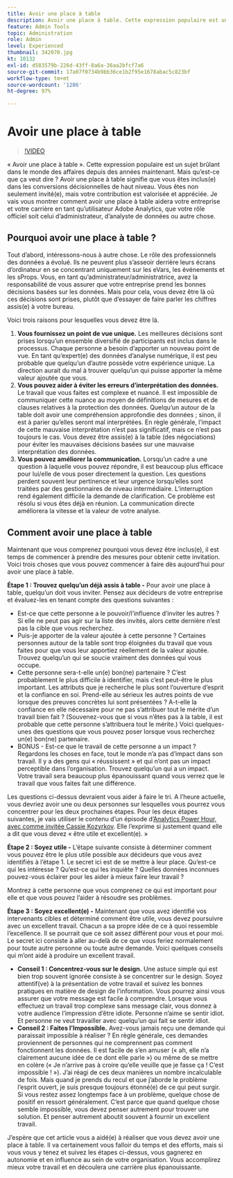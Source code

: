 ```yaml
---
title: Avoir une place à table
description: Avoir une place à table. Cette expression populaire est un sujet brûlant dans le monde des affaires depuis des années maintenant. Mais qu’est-ce que ça veut dire ? Avoir une place à table signifie que vous êtes inclus(e) dans les conversions décisionnelles de haut niveau. Vous êtes non seulement invité(e), mais votre contribution est valorisée et appréciée. Je vais vous montrer comment avoir une place à table aidera votre entreprise et votre carrière en tant qu’administrateur/administratrice Adobe Analytics.
feature: Admin Tools
topic: Administration
role: Admin
level: Experienced
thumbnail: 342070.jpg
kt: 10132
exl-id: d583579b-226d-43ff-8a6a-36aa2bfcf7a6
source-git-commit: 17a07f0734b9bb36ce1b2f95e1678abac5c823bf
workflow-type: tm+mt
source-wordcount: '1286'
ht-degree: 97%

---
```


# Avoir une place à table

>[!VIDEO](https://video.tv.adobe.com/v/342070/?quality=12&learn=on)

« Avoir une place à table ». Cette expression populaire est un sujet brûlant dans le monde des affaires depuis des années maintenant. Mais qu’est-ce que ça veut dire ? Avoir une place à table signifie que vous êtes inclus(e) dans les conversions décisionnelles de haut niveau. Vous êtes non seulement invité(e), mais votre contribution est valorisée et appréciée. Je vais vous montrer comment avoir une place à table aidera votre entreprise et votre carrière en tant qu’utilisateur Adobe Analytics, que votre rôle officiel soit celui d’administrateur, d’analyste de données ou autre chose.

## Pourquoi avoir une place à table ?

Tout d’abord, intéressons-nous à autre chose. Le rôle des professionnels des données a évolué. Ils ne peuvent plus s’asseoir derrière leurs écrans d’ordinateur en se concentrant uniquement sur les eVars, les événements et les sProps. Vous, en tant qu’administrateur/administratrice, avez la responsabilité de vous assurer que votre entreprise prend les bonnes décisions basées sur les données. Mais pour cela, vous devez être là où ces décisions sont prises, plutôt que d’essayer de faire parler les chiffres assis(e) à votre bureau.

Voici trois raisons pour lesquelles vous devez être là.

1. **Vous fournissez un point de vue unique.** Les meilleures décisions sont prises lorsqu’un ensemble diversifié de participants est inclus dans le processus. Chaque personne a besoin d’apporter un nouveau point de vue. En tant qu’expert(e) des données d’analyse numérique, il est peu probable que quelqu’un d’autre possède votre expérience unique. La direction aurait du mal à trouver quelqu’un qui puisse apporter la même valeur ajoutée que vous.
1. **Vous pouvez aider à éviter les erreurs d’interprétation des données.** Le travail que vous faites est complexe et nuancé. Il est impossible de communiquer cette nuance au moyen de définitions de mesures et de clauses relatives à la protection des données. Quelqu’un autour de la table doit avoir une compréhension approfondie des données ; sinon, il est à parier qu’elles seront mal interprétées. En règle générale, l’impact de cette mauvaise interprétation n’est pas significatif, mais ce n’est pas toujours le cas. Vous devez être assis(e) à la table (des négociations) pour éviter les mauvaises décisions basées sur une mauvaise interprétation des données.
1. **Vous pouvez améliorer la communication.** Lorsqu’un cadre a une question à laquelle vous pouvez répondre, il est beaucoup plus efficace pour lui/elle de vous poser directement la question. Les questions perdent souvent leur pertinence et leur urgence lorsqu’elles sont traitées par des gestionnaires de niveau intermédiaire. L’interruption rend également difficile la demande de clarification. Ce problème est résolu si vous êtes déjà en réunion. La communication directe améliorera la vitesse et la valeur de votre analyse.

## Comment avoir une place à table

Maintenant que vous comprenez pourquoi vous devez être inclus(e), il est temps de commencer à prendre des mesures pour obtenir cette invitation. Voici trois choses que vous pouvez commencer à faire dès aujourd’hui pour avoir une place à table.

**Étape 1 : Trouvez quelqu’un déjà assis à table -** Pour avoir une place à table, quelqu’un doit vous inviter. Pensez aux décideurs de votre entreprise et évaluez-les en tenant compte des questions suivantes :

* Est-ce que cette personne a le pouvoir/l’influence d’inviter les autres ? Si elle ne peut pas agir sur la liste des invités, alors cette dernière n’est pas la cible que vous recherchez.
* Puis-je apporter de la valeur ajoutée à cette personne ? Certaines personnes autour de la table sont trop éloignées du travail que vous faites pour que vous leur apportiez réellement de la valeur ajoutée. Trouvez quelqu’un qui se soucie vraiment des données qui vous occupe.
* Cette personne sera-t-elle un(e) bon(ne) partenaire ? C’est probablement le plus difficile à identifier, mais c’est peut-être le plus important. Les attributs que je recherche le plus sont l’ouverture d’esprit et la confiance en soi. Prend-elle au sérieux les autres points de vue lorsque des preuves concrètes lui sont présentées ? A-t-elle la confiance en elle nécessaire pour ne pas s’attribuer tout le mérite d’un travail bien fait ? (Souvenez-vous que si vous n’êtes pas à la table, il est probable que cette personne s’attribuera tout le mérite.) Voici quelques-unes des questions que vous pouvez poser lorsque vous recherchez un(e) bon(ne) partenaire.
* BONUS - Est-ce que le travail de cette personne a un impact ? Regardons les choses en face, tout le monde n’a pas d’impact dans son travail. Il y a des gens qui « réussissent » et qui n’ont pas un impact perceptible dans l’organisation. Trouvez quelqu’un qui a un impact. Votre travail sera beaucoup plus épanouissant quand vous verrez que le travail que vous faites fait une différence.

Les questions ci-dessus devraient vous aider à faire le tri. A l’heure actuelle, vous devriez avoir une ou deux personnes sur lesquelles vous pourrez vous concentrer pour les deux prochaines étapes. Pour les deux étapes suivantes, je vais utiliser le contenu d’un épisode d’[Analytics Power Hour, avec comme invitée Cassie Kozyrkov](https://analyticshour.io/2021/12/14/182-making-better-decisions-and-being-useful-with-cassie-kozyrkov/). Elle l’exprime si justement quand elle a dit que vous devez « être utile et excellent(e). »

**Étape 2 : Soyez utile -** L’étape suivante consiste à déterminer comment vous pouvez être le plus utile possible aux décideurs que vous avez identifiés à l’étape 1. Le secret ici est de se mettre à leur place. Qu’est-ce qui les intéresse ? Qu’est-ce qui les inquiète ? Quelles données inconnues pouvez-vous éclairer pour les aider à mieux faire leur travail ?

Montrez à cette personne que vous comprenez ce qui est important pour elle et que vous pouvez l’aider à résoudre ses problèmes.

**Étape 3 : Soyez excellent(e) -** Maintenant que vous avez identifié vos intervenants cibles et déterminé comment être utile, vous devez poursuivre avec un excellent travail. Chacun a sa propre idée de ce à quoi ressemble l’excellence. Il se pourrait que ce soit assez différent pour vous et pour moi. Le secret ici consiste à aller au-delà de ce que vous feriez normalement pour toute autre personne ou toute autre demande. Voici quelques conseils qui m’ont aidé à produire un excellent travail.

* **Conseil 1 : Concentrez-vous sur le design.** Une astuce simple qui est bien trop souvent ignorée consiste à se concentrer sur le design. Soyez attentif(ve) à la présentation de votre travail et suivez les bonnes pratiques en matière de design de l’information. Vous pourrez ainsi vous assurer que votre message est facile à comprendre. Lorsque vous effectuez un travail trop complexe sans message clair, vous donnez à votre audience l’impression d’être idiote. Personne n’aime se sentir idiot. Et personne ne veut travailler avec quelqu’un qui fait se sentir idiot.
* **Conseil 2 : Faites l’Impossible.** Avez-vous jamais reçu une demande qui paraissait impossible à réaliser ? En règle générale, ces demandes proviennent de personnes qui ne comprennent pas comment fonctionnent les données. Il est facile de s’en amuser (« ah, elle n’a clairement aucune idée de ce dont elle parle ») ou même de se mettre en colère (« Je n’arrive pas à croire qu’elle veuille que je fasse ça ! C’est impossible ! »). J’ai réagi de ces deux manières un nombre incalculable de fois. Mais quand je prends du recul et que j’aborde le problème l’esprit ouvert, je suis presque toujours étonné(e) de ce qui peut surgir. Si vous restez assez longtemps face à un problème, quelque chose de positif en ressort généralement. C’est parce que quand quelque chose semble impossible, vous devez penser autrement pour trouver une solution. Et penser autrement aboutit souvent à fournir un excellent travail.

J’espère que cet article vous a aidé(e) à réaliser que vous devez avoir une place à table. Il va certainement vous falloir du temps et des efforts, mais si vous vous y tenez et suivez les étapes ci-dessus, vous gagnerez en autonomie et en influence au sein de votre organisation. Vous accomplirez mieux votre travail et en découlera une carrière plus épanouissante.
